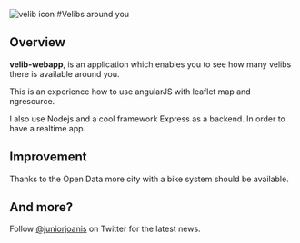 ![velib icon](http://en.velib.paris.fr/var/paris/storage/images/paris/logo/29213-1-fre-FR/Logo.png)
#Velibs around you

## Overview

**velib-webapp**, is an application which enables you to see how many velibs there is available around you.
	
This is an experience how to use angularJS with leaflet map and ngresource.

I also use Nodejs and a cool framework Express as a backend. In order to have a realtime app.


## Improvement

Thanks to the Open Data more city with a bike system should be available.

## And more?

Follow [@juniorjoanis](http://twitter.com/juniorjoanis) on Twitter for the latest news.